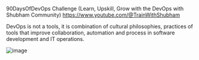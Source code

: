 90DaysOfDevOps Challenge (Learn, Upskill, Grow with the DevOps with Shubham Community)
https://www.youtube.com/@TrainWithShubham

DevOps is not a tools, it is combination of cultural philosophies, practices of tools that improve collaboration, automation and process in software development and IT operations.

![image](https://github.com/user-attachments/assets/55ec6b06-b0dc-4cff-a486-0979d8e40be5)
